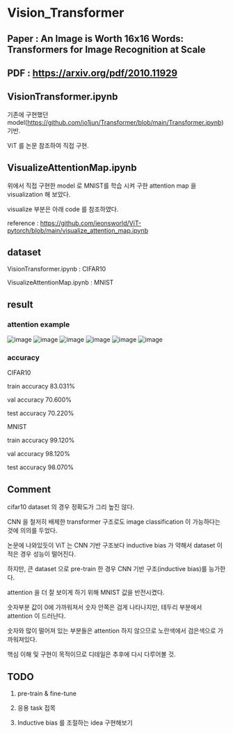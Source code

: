 # Vision_Transformer
## Paper : An Image is Worth 16x16 Words: Transformers for Image Recognition at Scale
## PDF : https://arxiv.org/pdf/2010.11929

## VisionTransformer.ipynb
기존에 구현했던 model(https://github.com/jo1jun/Transformer/blob/main/Transformer.ipynb) 기반.

ViT 를 논문 참조하여 직접 구현.

## VisualizeAttentionMap.ipynb
위에서 직접 구현한 model 로 MNIST를 학습 시켜 구한 attention map 을 visualization 해 보았다.

visualize 부분은 아래 code 를 참조하였다.

reference : https://github.com/jeonsworld/ViT-pytorch/blob/main/visualize_attention_map.ipynb

## dataset
VisionTransformer.ipynb : CIFAR10

VisualizeAttentionMap.ipynb : MNIST

## result
### attention example
![image](https://user-images.githubusercontent.com/68524289/117577692-c7dd2f80-b125-11eb-9e50-dee45695f3ab.png)
![image](https://user-images.githubusercontent.com/68524289/117577696-cdd31080-b125-11eb-8040-13fe40bfdba3.png)
![image](https://user-images.githubusercontent.com/68524289/117577699-d0356a80-b125-11eb-9d53-3d974f4067ff.png)
![image](https://user-images.githubusercontent.com/68524289/117577704-d3305b00-b125-11eb-9604-2e1bf99264be.png)
![image](https://user-images.githubusercontent.com/68524289/117577708-d6c3e200-b125-11eb-9326-cfe2bf7cf43c.png)
![image](https://user-images.githubusercontent.com/68524289/117577710-d9bed280-b125-11eb-8362-244dcb67c49f.png)


### accuracy
CIFAR10
  
train accuracy 83.031%

val accuracy 70.600%

test accuracy 70.220%
  
MNIST
  
train accuracy 99.120%

val accuracy 98.120%

test accuracy 98.070%

## Comment

cifar10 dataset 의 경우 정확도가 그리 높진 않다.

CNN 을 철저히 배제한 transformer 구조로도 image classification 이 가능하다는 것에 의의를 두었다.

논문에 나와있듯이 ViT 는 CNN 기반 구조보다 inductive bias 가 약해서 dataset 이 적은 경우 성능이 떨어진다.

하지만, 큰 dataset 으로 pre-train 한 경우 CNN 기반 구조(inductive bias)를 능가한다.



attention 을 더 잘 보이게 하기 위해 MNIST 값을 반전시켰다. 

숫자부분 값이 0에 가까워져서 숫자 안쪽은 검게 나타나지만, 테두리 부분에서 attention 이 드러난다. 

숫자와 많이 떨어져 있는 부분들은 attention 하지 않으므로 노란색에서 검은색으로 가까워져있다.

핵심 이해 및 구현이 목적이므로 디테일은 추후에 다시 다루어볼 것.

## TODO
1. pre-train & fine-tune

2.  응용 task 접목

3.  Inductive bias 를 조절하는 idea 구현해보기
